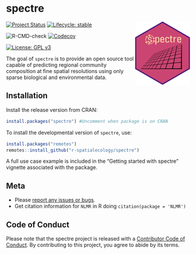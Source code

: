 
<!-- README.md is generated from README.Rmd. Please edit that file -->

# spectre

<img src="man/figures/spectre.png" align="right" width="150" />

<!-- badges: start -->

[![Project
Status](https://www.repostatus.org/badges/latest/active.svg)](https://www.repostatus.org/#active)
[![Lifecycle:
stable](https://img.shields.io/badge/lifecycle-stable-brightgreen.svg)](https://www.tidyverse.org/lifecycle/#stable)

![R-CMD-check](https://github.com/r-spatialecology/spectre/workflows/R-CMD-check/badge.svg)
[![Codecov](https://codecov.io/gh/r-spatialecology/spectre/branch/main/graph/badge.svg)](https://codecov.io/gh/r-spatialecology/spectre?branch=main)

<!-- [![CRAN status](https://www.r-pkg.org/badges/version/spectre)](https://CRAN.R-project.org/package=spectre) -->
<!-- [![CRAN logs](http://cranlogs.r-pkg.org/badges/grand-total/spectre)](http://cran.rstudio.com/web/packages/spectre/index.html) -->

[![License: GPL
v3](https://img.shields.io/badge/License-GPLv3-blue.svg)](https://www.gnu.org/licenses/gpl-3.0)
<!-- badges: end -->

The goal of `spectre` is to provide an open source tool capable of
predicting regional community composition at fine spatial resolutions
using only sparse biological and environmental data.

## Installation

Install the release version from CRAN:

``` r
install.packages("spectre") #Uncomment when package is on CRAN
```

To install the developmental version of `spectre`, use:

``` r
install.packages("remotes")
remotes::install_github("r-spatialecology/spectre")
```

A full use case example is included in the “Getting started with
spectre” vignette associated with the package.

## Meta

-   Please [report any issues or
    bugs](https://github.com/r-spatialecology/spectre/issues/new).
-   Get citation information for `NLMR` in R doing
    `citation(package = 'NLMR')`

## Code of Conduct

Please note that the spectre project is released with a [Contributor
Code of
Conduct](https://contributor-covenant.org/version/2/0/CODE_OF_CONDUCT.html).
By contributing to this project, you agree to abide by its terms.
